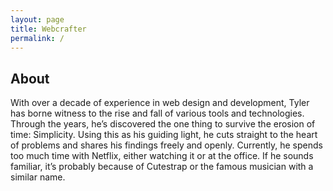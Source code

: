 ```yaml
---
layout: page
title: Webcrafter
permalink: /
---
```


## About

With over a decade of experience in web design and development, Tyler has borne witness to the rise and fall of various tools and technologies. Through the years, he’s discovered the one thing to survive the erosion of time: Simplicity. Using this as his guiding light, he cuts straight to the heart of problems and shares his findings freely and openly. Currently, he spends too much time with Netflix, either watching it or at the office. If he sounds familiar, it’s probably because of Cutestrap or the famous musician with a similar name.

